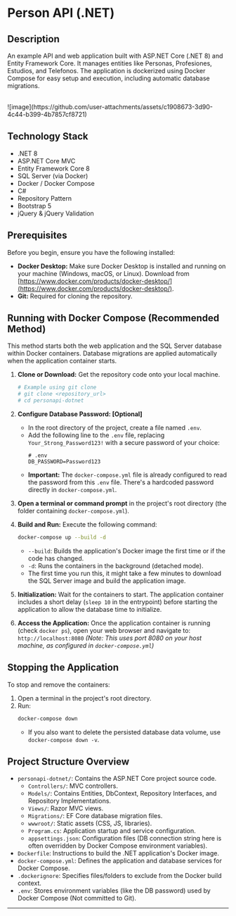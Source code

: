 # Person API (.NET)

## Description

An example API and web application built with ASP.NET Core (.NET 8) and Entity Framework Core. It manages entities like Personas, Profesiones, Estudios, and Telefonos. The application is dockerized using Docker Compose for easy setup and execution, including automatic database migrations.

<br/>
![image](https://github.com/user-attachments/assets/c1908673-3d90-4c44-b399-4b7857cf8721)
<br/>


## Technology Stack

* .NET 8
* ASP.NET Core MVC
* Entity Framework Core 8
* SQL Server (via Docker)
* Docker / Docker Compose
* C#
* Repository Pattern
* Bootstrap 5
* jQuery & jQuery Validation

## Prerequisites

Before you begin, ensure you have the following installed:

* **Docker Desktop:** Make sure Docker Desktop is installed and running on your machine (Windows, macOS, or Linux). Download from [https://www.docker.com/products/docker-desktop/](https://www.docker.com/products/docker-desktop/).
* **Git:** Required for cloning the repository.

## Running with Docker Compose (Recommended Method)

This method starts both the web application and the SQL Server database within Docker containers. Database migrations are applied automatically when the application container starts.

1.  **Clone or Download:** Get the repository code onto your local machine.
    ```bash
    # Example using git clone
    # git clone <repository_url>
    # cd personapi-dotnet
    ```

2.  **Configure Database Password: [Optional]**
    * In the root directory of the project, create a file named `.env`.
    * Add the following line to the `.env` file, replacing `Your_Strong_Password123!` with a secure password of your choice:
        ```dotenv
        # .env
        DB_PASSWORD=Password123
        ```
    * **Important:** The `docker-compose.yml` file is already configured to read the password from this `.env` file. There's a hardcoded password directly in `docker-compose.yml`.

3.  **Open a terminal or command prompt** in the project's root directory (the folder containing `docker-compose.yml`).

4.  **Build and Run:** Execute the following command:
    ```bash
    docker-compose up --build -d
    ```
    * `--build`: Builds the application's Docker image the first time or if the code has changed.
    * `-d`: Runs the containers in the background (detached mode).
    * The first time you run this, it might take a few minutes to download the SQL Server image and build the application image.

5.  **Initialization:** Wait for the containers to start. The application container includes a short delay (`sleep 10` in the entrypoint) before starting the application to allow the database time to initialize.

6.  **Access the Application:** Once the application container is running (check `docker ps`), open your web browser and navigate to:
    `http://localhost:8080`
    *(Note: This uses port 8080 on your host machine, as configured in `docker-compose.yml`)*

## Stopping the Application

To stop and remove the containers:

1.  Open a terminal in the project's root directory.
2.  Run:
    ```bash
    docker-compose down
    ```
    * If you also want to delete the persisted database data volume, use `docker-compose down -v`.

## Project Structure Overview

* `personapi-dotnet/`: Contains the ASP.NET Core project source code.
    * `Controllers/`: MVC controllers.
    * `Models/`: Contains Entities, DbContext, Repository Interfaces, and Repository Implementations.
    * `Views/`: Razor MVC views.
    * `Migrations/`: EF Core database migration files.
    * `wwwroot/`: Static assets (CSS, JS, libraries).
    * `Program.cs`: Application startup and service configuration.
    * `appsettings.json`: Configuration files (DB connection string here is often overridden by Docker Compose environment variables).
* `Dockerfile`: Instructions to build the .NET application's Docker image.
* `docker-compose.yml`: Defines the application and database services for Docker Compose.
* `.dockerignore`: Specifies files/folders to exclude from the Docker build context.
* `.env`: Stores environment variables (like the DB password) used by Docker Compose (Not committed to Git).


---
